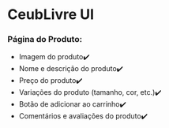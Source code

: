 # CeubLivre UI

### Página do Produto:

* Imagem do produto✔️
* Nome e descrição do produto✔️
* Preço do produto✔️
* Variações do produto (tamanho, cor, etc.)✔️
* Botão de adicionar ao carrinho✔️
* Comentários e avaliações do produto✔️
